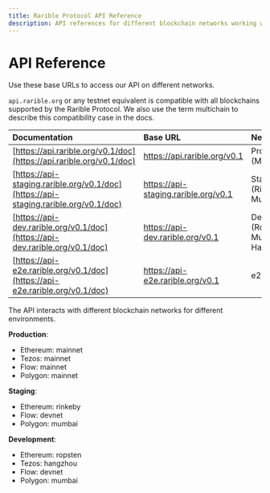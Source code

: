 ```yaml
---
title: Rarible Protocol API Reference
description: API references for different blockchain networks working with the protocol
---
```


# API Reference

Use these base URLs to access our API on different networks.

`api.rarible.org` or any testnet equivalent is compatible with all blockchains supported by the Rarible Protocol. We also use the term multichain to describe this compatibility case in the docs.

| Documentation | Base URL                                                                     | Network |
|:--------------|:-----------------------------------------------------------------------------|:--------|
| [https://api.rarible.org/v0.1/doc](https://api.rarible.org/v0.1/doc) | https://api.rarible.org/v0.1 | Production (Mainnet) |
| [https://api-staging.rarible.org/v0.1/doc](https://api-staging.rarible.org/v0.1/doc) | https://api-staging.rarible.org/v0.1 | Staging (Rinkeby, Mumbai) |
| [https://api-dev.rarible.org/v0.1/doc](https://api-dev.rarible.org/v0.1/doc) | https://api-dev.rarible.org/v0.1 | Development (Ropsten, Mumbai, Hangzhou) |
| [https://api-e2e.rarible.org/v0.1/doc](https://api-e2e.rarible.org/v0.1/doc) | https://api-e2e.rarible.org/v0.1 | e2e |

The API interacts with different blockchain networks for different environments.

**Production**:

* Ethereum: mainnet
* Tezos: mainnet
* Flow: mainnet
* Polygon: mainnet

**Staging**:

* Ethereum: rinkeby
* Flow: devnet
* Polygon: mumbai

**Development**:

* Ethereum: ropsten
* Tezos: hangzhou
* Flow: devnet
* Polygon: mumbai
